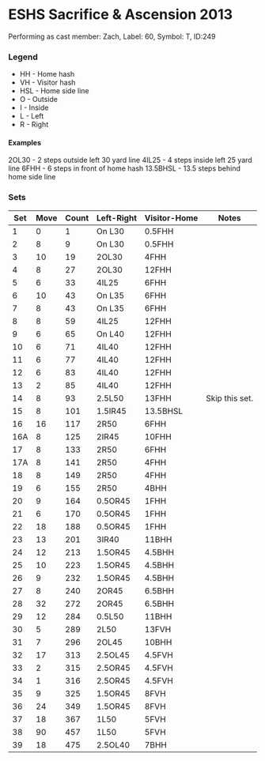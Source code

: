 # ESHS Sacrifice & Ascension 2013

Performing as cast member: Zach, Label: 60, Symbol: T, ID:249

### Legend

* HH - Home hash
* VH - Visitor hash
* HSL - Home side line
* O - Outside
* I - Inside
* L - Left
* R - Right

#### Examples

2OL30 - 2 steps outside left 30 yard line
4IL25 - 4 steps inside left 25 yard line
6FHH - 6 steps in front of home hash
13.5BHSL - 13.5 steps behind home side line

### Sets

| Set | Move | Count | Left-Right | Visitor-Home | Notes                      |
| --- | ---- | ----- | ---------- | ------------ | -------------------------- |
| 1   | 0    | 1     | On L30     | 0.5FHH       |                            |
| 2   | 8    | 9     | On L30     | 0.5FHH       |                            |
| 3   | 10   | 19    | 2OL30      | 4FHH         |                            |
| 4   | 8    | 27    | 2OL30      | 12FHH        |                            |
| 5   | 6    | 33    | 4IL25      | 6FHH         |                            |
| 6   | 10   | 43    | On L35     | 6FHH         |                            |
| 7   | 8    | 43    | On L35     | 6FHH         |                            |
| 8   | 8    | 59    | 4IL25      | 12FHH        |                            |
| 9   | 6    | 65    | On L40     | 12FHH        |                            |
| 10  | 6    | 71    | 4IL40      | 12FHH        |                            |
| 11  | 6    | 77    | 4IL40      | 12FHH        |                            |
| 12  | 6    | 83    | 4IL40      | 12FHH        |                            |
| 13  | 2    | 85    | 4IL40      | 12FHH        |                            |
| 14  | 8    | 93    | 2.5L50     | 13FHH        | Skip this set.             |
| 15  | 8    | 101   | 1.5IR45    | 13.5BHSL     |                            |
| 16  | 16   | 117   | 2R50       | 6FHH         |                            |
| 16A | 8    | 125   | 2IR45      | 10FHH        |                            |
| 17  | 8    | 133   | 2R50       | 6FHH         |                            |
| 17A | 8    | 141   | 2R50       | 4FHH         |                            |
| 18  | 8    | 149   | 2R50       | 4FHH         |                            |
| 19  | 6    | 155   | 2R50       | 4BHH         |                            |
| 20  | 9    | 164   | 0.5OR45    | 1FHH         |                            |
| 21  | 6    | 170   | 0.5OR45    | 1FHH         |                            |
| 22  | 18   | 188   | 0.5OR45    | 1FHH         |                            |
| 23  | 13   | 201   | 3IR40      | 11BHH        |                            |
| 24  | 12   | 213   | 1.5OR45    | 4.5BHH       |                            |
| 25  | 10   | 223   | 1.5OR45    | 4.5BHH       |                            |
| 26  | 9    | 232   | 1.5OR45    | 4.5BHH       |                            |
| 27  | 8    | 240   | 2OR45      | 6.5BHH       |                            |
| 28  | 32   | 272   | 2OR45      | 6.5BHH       |                            |
| 29  | 12   | 284   | 0.5L50     | 11BHH        |                            |
| 30  | 5    | 289   | 2L50       | 13FVH        |                            |
| 31  | 7    | 296   | 2OL45      | 10BHH        |                            |
| 32  | 17   | 313   | 2.5OL45    | 4.5FVH       |                            |
| 33  | 2    | 315   | 2.5OR45    | 4.5FVH       |                            |
| 34  | 1    | 316   | 2.5OR45    | 4.5FVH       |                            |
| 35  | 9    | 325   | 1.5OR45    | 8FVH         |                            |
| 36  | 24   | 349   | 1.5OR45    | 8FVH         |                            |
| 37  | 18   | 367   | 1L50       | 5FVH         |                            |
| 38  | 90   | 457   | 1L50       | 5FVH         |                            |
| 39  | 18   | 475   | 2.5OL40    | 7BHH         |                            |
